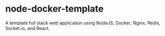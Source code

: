 # node-docker-template
A template full stack web application using NodeJS, Docker, Nginx, Redis, Socket.io, and React.
